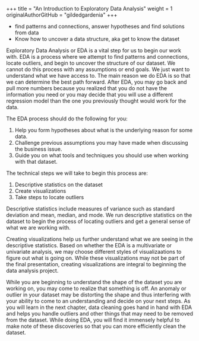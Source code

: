 +++
title = "An Introduction to Exploratory Data Analysis"
weight = 1
originalAuthorGitHub = "gildedgardenia"
+++

- find patterns and connections, answer hypotheses and find solutions from data
- Know how to uncover a data structure, aka get to know the dataset

Exploratory Data Analysis or EDA is a vital step for us to begin our work with. EDA is a process where we attempt to find patterns and connections, locate outliers, and begin to uncover the structure of our dataset. We cannot do this process with any assumptions or end goals. We just want to understand what we have access to. The main reason we do EDA is so that we can determine the best path forward.  After EDA, you may go back and pull more numbers because you realized that you do not have the information you need or you may decide that you will use a different regression model than the one you previously thought would work for the data.

The EDA process should do the following for you:

1. Help you form hypotheses about what is the underlying reason for some data.
1. Challenge previous assumptions you may have made when discussing the business issue.
1. Guide you on what tools and techniques you should use when working with that dataset. 

The technical steps we will take to begin this process are:

1. Descriptive statistics on the dataset
1. Create visualizations
1. Take steps to locate outliers

Descriptive statistics include measures of variance such as standard deviation and mean, median, and mode. We run descriptive statistics on the dataset to begin the process of locating outliers and get a general sense of what we are working with.

Creating visualizations help us further understand what we are seeing in the descriptive statistics. Based on whether the EDA is a multivariate or univariate analysis, we may choose different styles of visualizaations to figure out what is going on. While these visualizations may not be part of the final presentation, creating visualizations are integral to beginning the data analysis project.

While you are beginning to understand the shape of the dataset you are working on, you may come to realize that something is off. An anomaly or outlier in your dataset may be distorting the shape and thus interfering with your ability to come to an understanding and decide on your next steps. As you will learn in the next chapter, data cleaning goes hand in hand with EDA and helps you handle outliers and other things that may need to be removed from the dataset. While doing EDA, you will find it immensely helpful to make note of these discoveries so that you can more efficiently clean the dataset.